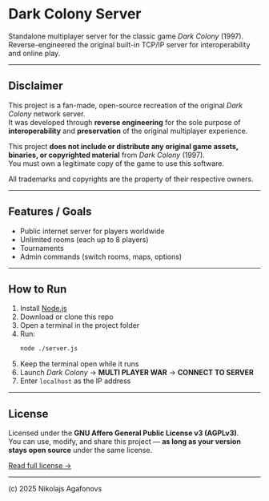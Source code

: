 # Dark Colony Server

Standalone multiplayer server for the classic game *Dark Colony* (1997).  
Reverse-engineered the original built-in TCP/IP server for interoperability and online play.

---

## Disclaimer

This project is a fan-made, open-source recreation of the original *Dark Colony* network server.  
It was developed through **reverse engineering** for the sole purpose of **interoperability** and **preservation** of the original multiplayer experience.  

This project **does not include or distribute any original game assets, binaries, or copyrighted material** from *Dark Colony* (1997).  
You must own a legitimate copy of the game to use this software.

All trademarks and copyrights are the property of their respective owners.

---

## Features / Goals
- Public internet server for players worldwide  
- Unlimited rooms (each up to 8 players)  
- Tournaments  
- Admin commands (switch rooms, maps, options)

---

## How to Run
1. Install [Node.js](https://nodejs.org)  
2. Download or clone this repo  
3. Open a terminal in the project folder  
4. Run:
   ```bash
   node ./server.js
   ```
5. Keep the terminal open while it runs  
6. Launch *Dark Colony* → **MULTI PLAYER WAR** → **CONNECT TO SERVER**  
7. Enter `localhost` as the IP address

---

## License
Licensed under the **GNU Affero General Public License v3 (AGPLv3)**.  
You can use, modify, and share this project — **as long as your version stays open source** under the same license.  

[Read full license →](./LICENSE.txt)

---

(c) 2025 Nikolajs Agafonovs
